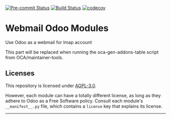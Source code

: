 
<!-- /!\ Non OCA Context : Set here the badge of your runbot / runboat instance. -->
[![Pre-commit Status](https://github.com/oaafs/odoo-webmail/actions/workflows/pre-commit.yml/badge.svg?branch=16.0)](https://github.com/oaafs/odoo-webmail/actions/workflows/pre-commit.yml?query=branch%3A16.0)
[![Build Status](https://github.com/oaafs/odoo-webmail/actions/workflows/test.yml/badge.svg?branch=16.0)](https://github.com/oaafs/odoo-webmail/actions/workflows/test.yml?query=branch%3A16.0)
[![codecov](https://codecov.io/gh/oaafs/odoo-webmail/branch/16.0/graph/badge.svg)](https://codecov.io/gh/oaafs/odoo-webmail)
<!-- /!\ Non OCA Context : Set here the badge of your translation instance. -->

<!-- /!\ do not modify above this line -->

#  Webmail Odoo Modules

 Use Odoo as a webmail for Imap account 

<!-- /!\ do not modify below this line -->

<!-- prettier-ignore-start -->

[//]: # (addons)

This part will be replaced when running the oca-gen-addons-table script from OCA/maintainer-tools.

[//]: # (end addons)

<!-- prettier-ignore-end -->

## Licenses

This repository is licensed under [AGPL-3.0](LICENSE).

However, each module can have a totally different license, as long as they adhere to Odoo as a Free Software
policy. Consult each module's `__manifest__.py` file, which contains a `license` key
that explains its license.

----
<!-- /!\ Non OCA Context : Set here the full description of your organization. -->
